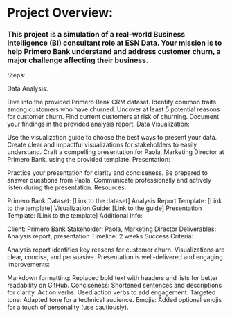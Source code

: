 # Project Overview:

### This project is a simulation of a real-world Business Intelligence (BI) consultant role at ESN Data. Your mission is to help Primero Bank understand and address customer churn, a major challenge affecting their business.

Steps:

Data Analysis:

Dive into the provided Primero Bank CRM dataset.
Identify common traits among customers who have churned.
Uncover at least 5 potential reasons for customer churn.
Find current customers at risk of churning.
Document your findings in the provided analysis report.
Data Visualization:

Use the visualization guide to choose the best ways to present your data.
Create clear and impactful visualizations for stakeholders to easily understand.
Craft a compelling presentation for Paola, Marketing Director at Primero Bank, using the provided template.
Presentation:

Practice your presentation for clarity and conciseness.
Be prepared to answer questions from Paola.
Communicate professionally and actively listen during the presentation.
Resources:

Primero Bank Dataset: [Link to the dataset]
Analysis Report Template: [Link to the template]
Visualization Guide: [Link to the guide]
Presentation Template: [Link to the template]
Additional Info:

Client: Primero Bank
Stakeholder: Paola, Marketing Director
Deliverables: Analysis report, presentation
Timeline: 2 weeks
Success Criteria:

Analysis report identifies key reasons for customer churn.
Visualizations are clear, concise, and persuasive.
Presentation is well-delivered and engaging.
Improvements:

Markdown formatting: Replaced bold text with headers and lists for better readability on GitHub.
Conciseness: Shortened sentences and descriptions for clarity.
Action verbs: Used action verbs to add engagement.
Targeted tone: Adapted tone for a technical audience.
Emojis: Added optional emojis for a touch of personality (use cautiously).
